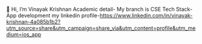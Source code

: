 👋 Hi, I’m Vinayak Krishnan
Academic detail- My branch is CSE
Tech Stack- App development
my linkedin profile-https://www.linkedin.com/in/vinayak-krishnan-4a085b1b2?utm_source=share&utm_campaign=share_via&utm_content=profile&utm_medium=ios_app
